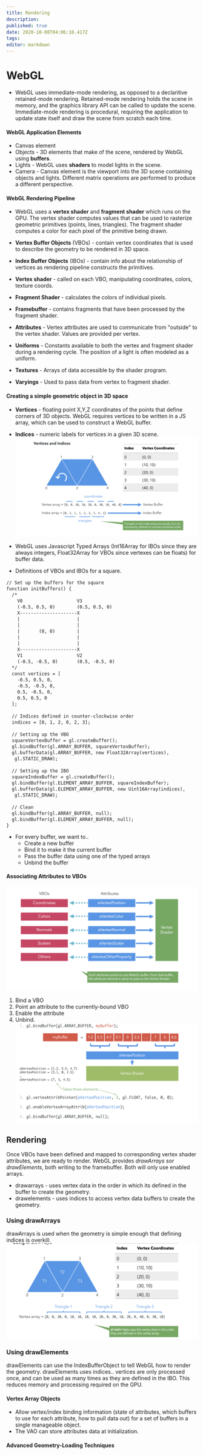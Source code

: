 ```yaml
---
title: Rendering
description: 
published: true
date: 2020-10-08T04:06:18.417Z
tags: 
editor: markdown
---
```


# WebGL
* WebGL uses immediate-mode rendering, as opposed to a declaritive retained-mode rendering. Retained-mode rendering holds the scene in memory, and the graphics library API can be called to update the scene. Immediate-mode rendering is procedural, requiring the application to update state itself and draw the scene from scratch each time. 

#### WebGL Application Elements
* Canvas element 
* Objects - 3D elements that make of the scene, rendered by WebGL using **buffers**.
* Lights - WebGL uses **shaders** to model lights in the scene. 
* Camera - Canvas element is the viewport into the 3D scene containing objects and lights. Different matrix operations are performed to produce a different perspective. 

#### WebGL Rendering Pipeline
* WebGL uses a **vertex shader** and **fragment shader** which runs on the GPU. The vertex shader computes values that can be used to rasterize geometric primitives (points, lines, triangles). The fragment shader computes a color for each pixel of the primitive being drawn. 

* **Vertex Buffer Objects** (VBOs) - contain vertex coordinates that is used to describe the geometry to be rendered in 3D space. 
* **Index Buffer Objects** (IBOs) - contain info about the relationship of vertices as rendering pipeline constructs the primitives.
* **Vertex shader** -  called on each VBO, manipulating coordinates, colors, texture coords.
* **Fragment Shader** - calculates the colors of individual pixels.
* **Framebuffer** - contains fragments that have been processed by the fragment shader.
* **Attributes** - Vertex attributes are used to communicate from "outside" to the vertex shader. Values are provided per vertex.
* **Uniforms** - Constants available to both the vertex and fragment shader during a rendering cycle. The position of a light is often modeled as a uniform.
* **Textures** - Arrays of data accessible by the shader program. 
* **Varyings** - Used to pass data from vertex to fragment shader.

#### Creating a simple geometric object in 3D space
* **Vertices** - floating point X,Y,Z coordinates of the points that define corners of 3D objects. WebGL requires vertices to be written in a JS array, which can be used to construct a WebGL buffer. 
* **Indices** - numeric labels for vertices in a given 3D scene.
![defining_geometry_webgl.png](/defining_geometry_webgl.png)

* WebGL uses Javascript Typed Arrays (Int16Array for IBOs since they are always integers, Float32Array for VBOs since vertexes can be floats) for buffer data.
* Definitions of VBOs and IBOs for a square.
```
// Set up the buffers for the square
function initBuffers() {
  /*
    V0                    V3
    (-0.5, 0.5, 0)        (0.5, 0.5, 0)
    X---------------------X
    |                     |
    |                     |
    |       (0, 0)        |
    |                     |
    |                     |
    X---------------------X
    V1                    V2
    (-0.5, -0.5, 0)       (0.5, -0.5, 0)
  */
  const vertices = [
    -0.5, 0.5, 0,
    -0.5, -0.5, 0,
    0.5, -0.5, 0,
    0.5, 0.5, 0
  ];

  // Indices defined in counter-clockwise order
  indices = [0, 1, 2, 0, 2, 3];

  // Setting up the VBO
  squareVertexBuffer = gl.createBuffer();
  gl.bindBuffer(gl.ARRAY_BUFFER, squareVertexBuffer);
  gl.bufferData(gl.ARRAY_BUFFER, new Float32Array(vertices), 
   gl.STATIC_DRAW);

  // Setting up the IBO
  squareIndexBuffer = gl.createBuffer();
  gl.bindBuffer(gl.ELEMENT_ARRAY_BUFFER, squareIndexBuffer);
  gl.bufferData(gl.ELEMENT_ARRAY_BUFFER, new Uint16Array(indices), 
   gl.STATIC_DRAW);

  // Clean
  gl.bindBuffer(gl.ARRAY_BUFFER, null);
  gl.bindBuffer(gl.ELEMENT_ARRAY_BUFFER, null);
}
```
* For every buffer, we want to..
  * Create a new buffer
  * Bind it to make it the current buffer
  * Pass the buffer data using one of the typed arrays
  * Unbind the buffer
  
#### Associating Attributes to VBOs 
![associating_attributes_to_vbos.png](/associating_attributes_to_vbos.png)
1. Bind a VBO
2. Point an attribute to the currently-bound VBO
3. Enable the attribute
4. Unbind.
![pointing_attribute_to_currently_bound_vbo.png](/pointing_attribute_to_currently_bound_vbo.png)

## Rendering
Once VBOs have been defined and mapped to corresponding vertex shader attributes, we are ready to render. WebGL provides *drawArrays* sor *drawElements*, both writing to the framebuffer. Both will only use enabled arrays.
* drawarrays - uses vertex data in the order in which its defined in the buffer to create the geometry.
* drawelements - uses indices to access vertex data buffers to create the geometry. 

### Using drawArrays
drawArrays is used when the geometry is simple enough that defining indices is overkill.![drawarrays.png](/drawarrays.png)
### Using drawElements
drawElements can use the IndexBufferObject to tell WebGL how to render the geometry. drawElements uses indices.. vertices are only processed once, and can be used as many times as they are defined in the IBO. This reduces memory and processing required on the GPU.

#### Vertex Array Objects
* Allow vertex/index binding information (state of attributes, which buffers to use for each attribute, how to pull data out) for a set of buffers in a single manageable object.
* The VAO can store attributes data at initialization. 

#### Advanced Geometry-Loading Techniques
